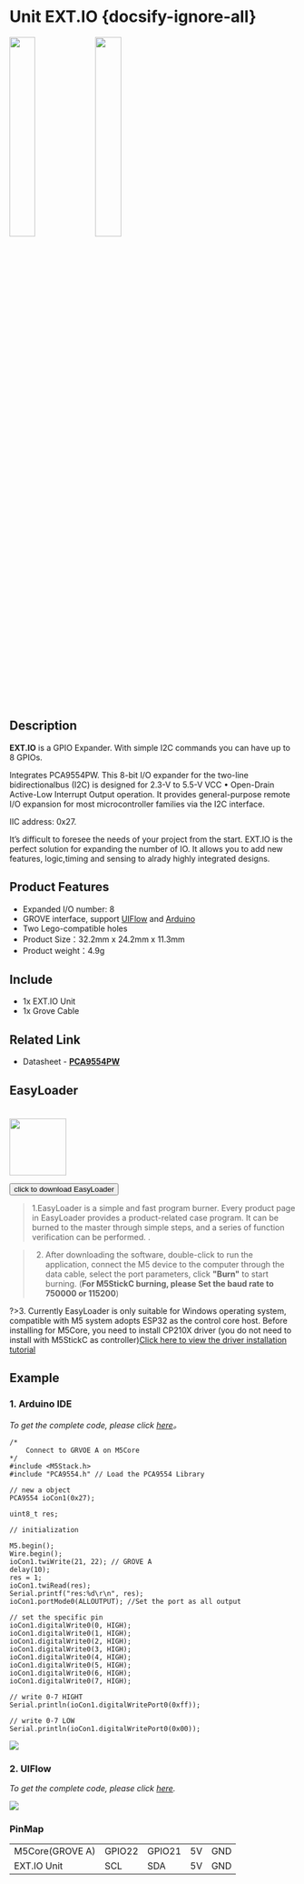 # Unit EXT.IO {docsify-ignore-all}

<img src="assets/img/product_pics/unit/unit_extio_01.png" width="30%" height="30%"><img src="assets/img/product_pics/unit/unit_extio_02.png" width="30%" height="30%">



## Description

**EXT.IO** is a GPIO Expander. With simple I2C commands you can have up to 8 GPIOs.

Integrates PCA9554PW. This 8-bit I/O expander for the two-line bidirectionalbus (I2C) is designed for 2.3-V to 5.5-V VCC • Open-Drain Active-Low Interrupt Output operation. It provides general-purpose remote I/O expansion for most microcontroller families via the I2C interface.

IIC address: 0x27.

It’s difficult to foresee the needs of your project from the start. EXT.IO is the perfect solution for expanding the number of IO. It allows you to add new features, logic,timing and sensing to alrady highly integrated designs.

## Product Features

-  Expanded I/O number: 8
- GROVE interface, support [UIFlow](http://flow.m5stack.com) and [Arduino](http://www.arduino.cc)
- Two Lego-compatible holes
- Product Size：32.2mm x 24.2mm x 11.3mm
- Product weight：4.9g

## Include

- 1x EXT.IO Unit
- 1x Grove Cable

## Related Link

- Datasheet - **[PCA9554PW](https://m5stack.oss-cn-shenzhen.aliyuncs.com/resource/docs/datasheet/unit/PCA9554PW_en.pdf)**

## EasyLoader

<img src="https://m5stack.oss-cn-shenzhen.aliyuncs.com/image/EasyLoader_logo.png" width="100px" style="margin-top:20px">

<a href="https://m5stack.oss-cn-shenzhen.aliyuncs.com/EasyLoader/Unit/EasyLoader_EXT_IO.exe"><button type="button" class="btn btn-primary">click to download EasyLoader</button></a>

>1.EasyLoader is a simple and fast program burner. Every product page in EasyLoader provides a product-related case program. It can be burned to the master through simple steps, and a series of function verification can be performed. .

>2. After downloading the software, double-click to run the application, connect the M5 device to the computer through the data cable, select the port parameters, click **"Burn"** to start burning. (**For M5StickC burning, please Set the baud rate to 750000 or 115200**)

?>3. Currently EasyLoader is only suitable for Windows operating system, compatible with M5 system adopts ESP32 as the control core host. Before installing for M5Core, you need to install CP210X driver (you do not need to install with M5StickC as controller)[Click here to view the driver installation tutorial](en/related_documents/M5Burner#install-usb-driver)

## Example

### 1. Arduino IDE

*To get the complete code, please click [here](https://github.com/m5stack/M5-ProductExampleCodes/tree/master/Unit/EXTIO/Arduino)。*

```arduino
/*
    Connect to GRVOE A on M5Core
*/
#include <M5Stack.h>
#include "PCA9554.h" // Load the PCA9554 Library

// new a object
PCA9554 ioCon1(0x27);

uint8_t res;

// initialization

M5.begin();
Wire.begin();
ioCon1.twiWrite(21, 22); // GROVE A
delay(10);
res = 1;
ioCon1.twiRead(res);
Serial.printf("res:%d\r\n", res);
ioCon1.portMode0(ALLOUTPUT); //Set the port as all output

// set the specific pin
ioCon1.digitalWrite0(0, HIGH);
ioCon1.digitalWrite0(1, HIGH);
ioCon1.digitalWrite0(2, HIGH);
ioCon1.digitalWrite0(3, HIGH);
ioCon1.digitalWrite0(4, HIGH);
ioCon1.digitalWrite0(5, HIGH);
ioCon1.digitalWrite0(6, HIGH);
ioCon1.digitalWrite0(7, HIGH);

// write 0-7 HIGHT
Serial.println(ioCon1.digitalWritePort0(0xff));

// write 0-7 LOW
Serial.println(ioCon1.digitalWritePort0(0x00));
```
<img src="assets/img/product_pics/unit/unit_extio_03.png">

### 2. UIFlow

*To get the complete code, please click [here](https://github.com/m5stack/M5-ProductExampleCodes/tree/master/Unit/EXTIO/UIFlow).*

<img src="assets/img/product_pics/unit/unit_example/EXTIO/example_unit_extio_01.png">

### PinMap

<table>
 <tr><td>M5Core(GROVE A)</td><td>GPIO22</td><td>GPIO21</td><td>5V</td><td>GND</td></tr>
 <tr><td>EXT.IO Unit</td><td>SCL</td><td>SDA</td><td>5V</td><td>GND</td></tr>
</table>

<script>

   var purchase_link = 'https://m5stack.com/collections/m5-unit/products/official-extend-serial-i-o-unit';

   anchor_search(purchase_link);
   scrollFunc();

</script>